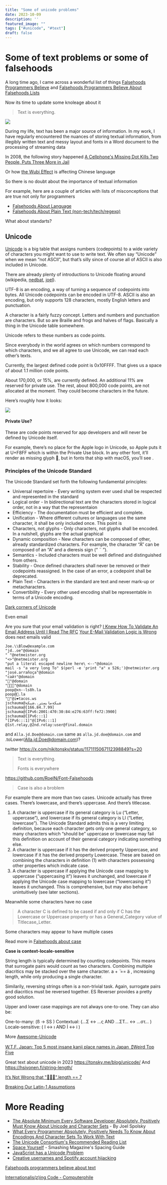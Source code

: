 ```yaml
---
title: "Some of unicode problems"
date: 2023-10-09
description: ''
featured_image: ""
tags: ["#unicode", "#text"]
draft: false
---
```


# Some of text problems or some of falsehoods 

A long time ago, I came across a wonderful list of things [Falsehoods Programmers Believe](https://github.com/kdeldycke/awesome-falsehood) and [Falsehoods Programmers Believe About Falsehoods Lists](https://kevin.deldycke.com/2016/12/falsehoods-programmers-believe-about-falsehoods-lists/)

Now its time to update some knoleage about it

> Text is everything.

![](images/4J7Il0m.png)


During my life, text has been a major source of information. 
In my work, I have regularly encountered the nuances of storing textual information, from illegibly written text and messy layout and fonts in a Word document to the processing of streaming data

In 2008, the following story happened [A Cellphone's Missing Dot Kills Two People, Puts Three More in Jail](https://gizmodo.com/a-cellphones-missing-dot-kills-two-people-puts-three-m-382026)

Or how [the Wubi Effect](https://radiolab.org/podcast/wubi-effect) is affecting Chinese language

So there is no doubt about the importance of textual information

For example, here are a couple of articles with lists of misconceptions that are true not only for programmers
* [Falsehoods About Language](http://garbled.benhamill.com/2017/04/18/falsehoods-programmers-believe-about-language) 
* [Falsehoods About Plain Text (non-tech/tech/regexp)](https://jeremyhussell.blogspot.com/2017/11/falsehoods-programmers-believe-about.html#main)

What about standarts?

## Unicode

[Unicode](https://home.unicode.org/) is a big table that assigns numbers (codepoints) to a wide variety of characters you might want to use to write text. We often say “Unicode” when we mean “not ASCII”, but that’s silly since of course all of ASCII is also included in Unicode.

There are already plenty of introductions to Unicode floating around (wikipedia, [nedbat](https://nedbatchelder.com/text/unipain.html), [joel](https://www.joelonsoftware.com/2003/10/08/the-absolute-minimum-every-software-developer-absolutely-positively-must-know-about-unicode-and-character-sets-no-excuses/)).


UTF-8 is an encoding, a way of turning a sequence of codepoints into bytes. All Unicode codepoints can be encoded in UTF-8. ASCII is also an encoding, but only supports 128 characters, mostly English letters and punctuation.

A character is a fairly fuzzy concept. Letters and numbers and punctuation are characters. But so are Braille and frogs and halves of flags. Basically a thing in the Unicode table somewhere.

Unicode refers to these numbers as code points.

Since everybody in the world agrees on which numbers correspond to which characters, and we all agree to use Unicode, we can read each other’s texts.

Currently, the largest defined code point is 0x10FFFF. That gives us a space of about 1.1 million code points.

About 170,000, or 15%, are currently defined. An additional 11% are reserved for private use. The rest, about 800,000 code points, are not allocated at the moment. They could become characters in the future.

Here’s roughly how it looks:

![](/images/overview@2x.png)

#### Private Use?
These are code points reserved for app developers and will never be defined by Unicode itself.

For example, there’s no place for the Apple logo in Unicode, so Apple puts it at U+F8FF which is within the Private Use block. In any other font, it’ll render as missing glyph 􀣺, but in fonts that ship with macOS, you’ll see .




### Principles of the Unicode Standard

The Unicode Standard set forth the following fundamental principles:
* Universal repertoire - Every writing system ever used shall be respected and represented in the standard
* Logical order - In bidirectional text are the characters stored in logical order, not in a way that the representaion
* Efficiency - The documentation must be efficient and complete.
* Unification - Where different cultures or languages use the same character, it shall be only included once. This point is
* Characters, not glyphs - Only characters, not glyphs shall be encoded. In a nutshell, glyphs are the actual graphical
* Dynamic composition - New characters can be composed of other, already standardized characters. For example, the character “Ä” can be composed of an “A” and a dieresis sign (“ ¨ ”).
* Semantics - Included characters must be well defined and distinguished from others.
* Stability - Once defined characters shall never be removed or their codepoints reassigned. In the case of an error, a codepoint shall be deprecated.
* Plain Text - Characters in the standard are text and never mark-up or metacharacters.
* Convertibility - Every other used encoding shall be representable in terms of a Unicode encoding.

[Dark corners of Unicode](https://eev.ee/blog/2015/09/12/dark-corners-of-unicode/)




Even email


Are you sure that your email validation is right?
[I Knew How To Validate An Email Address Until I Read The RFC](https://haacked.com/archive/2007/08/21/i-knew-how-to-validate-an-email-address-until-i.aspx/)
[Your E-Mail Validation Logic is Wrong](https://www.netmeister.org/blog/email.html)
does next emails valid
```
Joe.\\Blow@example.com
"jd..oe"@domain
" "@netmeister.org
"<>"@netmeister.org
"put a literal escaped newline here\ <--"@domain
mail -s "a very long To" $(perl -e 'print "a" x 526;')@netmeister.org
"josé.arrañoça"@domain
"сайт"@domain
"💩"@domain
"🍺🕺🎉"@domain
poop@xn--ls8h.la
poop@💩.la
"🌮"@i❤️tacos.ws
jschauma@شبكةمايستر..شبكة
jschauma@[166.84.7.99]
jschauma@[IPv6:2001:470:30:84:e276:63ff:fe72:3900]
jschauma@[IPv6:::1]
"[IPv6:::1]"@[IPv6:::1]
@1st.relay,@2nd.relay:user@final.domain
```
and `Alla.jd.Doe@domain.com` same as `alla.jd.doe@domain.com` and .toLower(Alla.jd.Doe@domain.com)?



twitter
https://x.com/nikitonsky/status/1171115067112398849?s=20

> Text is everything.
>
> Fonts is everywhere

https://github.com/RoelN/Font-Falsehoods


> Case is also a broblem

For example there are more than two cases. Unicode actually has three cases. There’s lowercase, and there’s uppercase. And there’s titlecase. 

1. A character is uppercase if its general category is Lu (“Letter, uppercase”), and lowercase if its general category is Ll (“Letter, lowercase”). The Unicode Standard admits this is a very limiting definition, because each character gets only one general category, so many characters which “should be” uppercase or lowercase may fail this definition on account of their general category indicating something else.
2. A character is uppercase if it has the derived property Uppercase, and lowercase if it has the derived property Lowercase. These are based on combining the characters in definition (1) with characters possessing other properties which indicate case.
3. A character is uppercase if applying the Unicode case mapping to uppercase (“uppercasing it”) leaves it unchanged, and lowercase if applying the Unicode case mapping to lowercase (“lowercasing it”) leaves it unchanged. This is comprehensive, but may also behave unintuitively (see later sections).

Meanwhile some characters have no case
> A character C is defined to be cased if and only if C has the Lowercase or Uppercase property or has a General_Category value of Titlecase_Letter.

Some characters may appear to have multiple cases

Read more in [Falsehoods about case](https://www.b-list.org/weblog/2018/nov/26/case/)


**Case is context-locale-sensitive**

String length is typically determined by counting codepoints. This means that surrogate pairs would count as two characters. Combining multiple diacritics may be stacked over the same character. a + ̈  == ̈a   , increasing length, while only producing a single character.

Similarily, reversing strings often is a non-trivial task. Again, surrogate pairs and diacritics must be reversed together. ES Reverser provides a pretty good solution.

Upper and lower case mappings are not always one-to-one. They can also be:

One-to-many: (ß → SS )
Contextual: (…Σ ↔ …ς AND …ΣΤ… ↔ …στ… )
Locale-sensitive: ( I ↔ ı AND İ ↔ i )

More [Awesome-Unicode](https://github.com/jagracey/Awesome-Unicode)


[W.T.F. Japan: Top 5 most insane kanji place names in Japan【Weird Top Five](https://web.archive.org/web/20210310050932/https://soranews24.com/2016/12/01/w-t-f-japan-top-5-most-insane-kanji-place-names-in-japan%E3%80%90weird-top-five%E3%80%91/)

Great text about unicode in 2023
https://tonsky.me/blog/unicode/
And https://hsivonen.fi/string-length/

[It’s Not Wrong that "🤦🏼‍♂️".length == 7](https://hsivonen.fi/string-length/)

[Breaking Our Latin-1 Assumptions](https://manishearth.github.io/blog/2017/01/15/breaking-our-latin-1-assumptions/)

# More Reading
* [The Absolute Minimum Every Software Developer Absolutely, Positively Must Know About Unicode and Character Sets](http://www.joelonsoftware.com/articles/Unicode.html) - By Joel Spolsky
* [What Every Programmer Absolutely, Positively Needs To Know About Encodings And Character Sets To Work With Text](http://kunststube.net/encoding/)
* [The Unicode Consortium's Recommended Reading List](http://www.unicode.org/resources/readinglist.html)
* [Space Yourself](https://www.smashingmagazine.com/2015/10/space-yourself/) - Smashing Magazine's Spacing Guide
* [JavaScript has a Unicode Problem](https://mathiasbynens.be/notes/javascript-unicode)
* [Creative usernames and Spotify account hijacking](https://labs.spotify.com/2013/06/18/creative-usernames/)


[Falsehoods programmers believe about text](https://wiesmann.codiferes.net/wordpress/archives/30296)

[Internationalis(z)ing Code - Computerphile](https://www.youtube.com/watch?v=0j74jcxSunY)